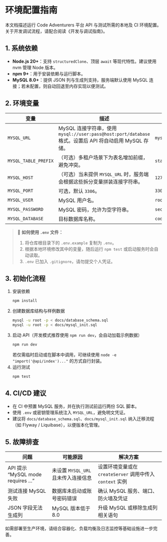 # 环境配置指南

本文档描述运行 Code Adventurers 平台 API 与测试所需的本地及 CI 环境配置。关于开发调试流程，请配合阅读《开发与调试指南》。

## 1. 系统依赖

- **Node.js 20+**：支持 `structuredClone`、顶层 `await` 等现代特性。建议使用 nvm 管理 Node 版本。
- **npm 9+**：用于安装依赖与运行脚本。
- **MySQL 8.0+**：提供 JSON 列与生成列支持，服务端默认使用 MySQL 连接；若未配置，则自动回退至内存实现以便测试。

## 2. 环境变量

| 变量 | 描述 | 示例 |
| --- | --- | --- |
| `MYSQL_URL` | MySQL 连接字符串，使用 `mysql://user:pass@host:port/database` 格式。设置后 API 将自动启用 MySQL 存储。 | `mysql://root:secret@127.0.0.1:3306/code_adventurers` |
| `MYSQL_TABLE_PREFIX` | （可选）多租户场景下为表名增加前缀，避免冲突。 | `staging_` |
| `MYSQL_HOST` | （可选）当未提供 `MYSQL_URL` 时，服务端会根据这些拆分变量拼装连接字符串。 | `127.0.0.1` |
| `MYSQL_PORT` | 可选，默认 `3306`。 | `3306` |
| `MYSQL_USER` | MySQL 用户名。 | `root` |
| `MYSQL_PASSWORD` | MySQL 密码，允许为空字符串。 | `secret` |
| `MYSQL_DATABASE` | 目标数据库名称。 | `code_adventurers` |

> 📝 **如何使用 `.env` 文件：**
> 1. 将仓库根目录下的 `.env.example` 复制为 `.env`。
> 2. 根据本地环境修改其中的变量，随后运行 `npm test` 或启动服务时会自动读取。
> 3. `.env` 已加入 `.gitignore`，请勿提交个人凭证。

## 3. 初始化流程

1. 安装依赖
   ```bash
   npm install
   ```
2. 创建数据库结构与样例数据
   ```bash
   mysql -u root -p < docs/database_schema.sql
   mysql -u root -p < docs/mysql_init.sql
   ```
3. 启动 API（开发模式推荐使用 `npm run dev`，会自动加载示例数据）
   ```bash
   npm run dev
   ```
   若仅需临时启动或在脚本中调用，可继续使用 `node -e "import('@api/index')..."` 的方式自行封装。
4. 运行测试
   ```bash
   npm test
   ```

## 4. CI/CD 建议

- 在 CI 中预置 MySQL 服务，并在执行测试前运行两份 SQL 脚本。
- 使用 `.env` 或密钥管理系统注入 `MYSQL_URL`，避免明文凭证。
- 建议将 `docs/database_schema.sql`、`docs/mysql_init.sql` 纳入迁移流程（如 Flyway / Liquibase），以便版本化管理。

## 5. 故障排查

| 问题 | 可能原因 | 解决方案 |
| --- | --- | --- |
| API 提示 “MySQL mode requires ...” | 未设置 `MYSQL_URL` 且未传入连接信息 | 设置环境变量或在 `createServer` 调用中传入 `context` 实例 |
| 测试连接 MySQL 失败 | 数据库未启动或账号密码错误 | 确认 MySQL 服务、端口、防火墙及凭证 |
| JSON 字段无法生成列 | MySQL 版本低于 8.0 | 升级 MySQL 或移除生成列相关语句 |

如需部署至生产环境，请结合容器化、负载均衡及日志监控等基础设施进一步完善。
